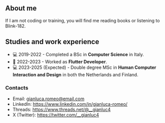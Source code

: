 ## About me
If I am not coding or training, you will find me reading books or listening to Blink-182.
<br>

## Studies and work experience
- 💻 2019-2022 - Completed a BSc in **Computer Science** in Italy.
- 💼 2022-2023 - Worked as **Flutter Developer**.
- 💻 2023-2025 (Expected) - Double degree MSc in **Human Computer Interaction and Design** in both the Netherlands and Finland.

### Contacts
- Email: gianluca.romeo@email.com
- LinkedIn: https://www.linkedin.com/in/gianluca-romeo/
- Threads: https://www.threads.net/@__gianluc4
- X (Twitter): https://twitter.com/__gianluc4
<br>

